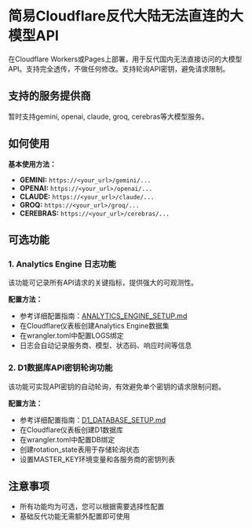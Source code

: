 # 简易Cloudflare反代大陆无法直连的大模型API

在Cloudflare Workers或Pages上部署，用于反代国内无法直接访问的大模型API。支持完全透传，不做任何修改。支持轮询API密钥，避免请求限制。

## 支持的服务提供商
暂时支持gemini, openai, claude, groq, cerebras等大模型服务。

## 如何使用
**基本使用方法：**
- **GEMINI:**   `https://<your_url>/gemini/...`
- **OPENAI:**   `https://<your_url>/openai/...`
- **CLAUDE:**   `https://<your_url>/claude/...`
- **GROQ:**     `https://<your_url>/groq/...`
- **CEREBRAS:**  `https://<your_url>/cerebras/...`

## 可选功能

### 1. Analytics Engine 日志功能
该功能可记录所有API请求的关键指标，提供强大的可观测性。

**配置方法：**
- 参考详细配置指南：[ANALYTICS_ENGINE_SETUP.md](ANALYTICS_ENGINE_SETUP.md)
- 在Cloudflare仪表板创建Analytics Engine数据集
- 在wrangler.toml中配置LOGS绑定
- 日志会自动记录服务商、模型、状态码、响应时间等信息

### 2. D1数据库API密钥轮询功能
该功能可实现API密钥的自动轮询，有效避免单个密钥的请求限制问题。

**配置方法：**
- 参考详细配置指南：[D1_DATABASE_SETUP.md](D1_DATABASE_SETUP.md)
- 在Cloudflare仪表板创建D1数据库
- 在wrangler.toml中配置DB绑定
- 创建rotation_state表用于存储轮询状态
- 设置MASTER_KEY环境变量和各服务商的密钥列表

## 注意事项
- 所有功能均为可选，您可以根据需要选择性配置
- 基础反代功能无需额外配置即可使用




